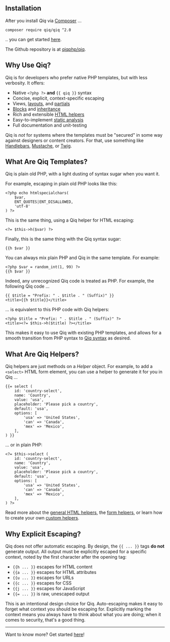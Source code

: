## Installation

After you install _Qiq_ via [Composer](https://getcomposer.org) ...

```
composer require qiq/qiq ^2.0
```

.. you can get started [here](/2.x/intro.html).

The Github repository is at [qiqphp/qiq](https://github.com/qiqphp/qiq).

## Why Use Qiq?

Qiq is for developers who prefer native PHP templates, but with less verbosity.
It offers:

- Native `<?php ?>` **and** `{{ qiq }}` syntax
- Concise, explicit, context-specific escaping
- Views, [layouts](./2.x/layouts.html), and [partials](./2.x/partials.html)
- [Blocks](./2.x/blocks.html) and [inheritance](./2.x/inheritance.html)
- Rich and extensible [HTML helpers](./2.x/helpers/overview.html)
- Easy-to-implement [static analysis](./2.x/static-analysis.html)
- Full documentation and unit-testing

Qiq is *not* for systems where the templates must be "secured" in some way
against designers or content creators. For that, use something like
[Handlebars](https://pecl.php.net/package/handlebars),
[Mustache](https://pecl.php.net/package/mustache),
or [Twig](https://twig.symfony.com/).


## What Are Qiq Templates?

Qiq is plain old PHP, with a light dusting of syntax sugar when you want it.

For example, escaping in plain old PHP looks like this:

```
<?php echo htmlspecialchars(
    $var,
    ENT_QUOTES|ENT_DISALLOWED,
    'utf-8'
) ?>
```

This is the same thing, using a Qiq helper for HTML escaping:

```
<?= $this->h($var) ?>
```

Finally, this is the same thing with the Qiq syntax sugar:

```
{{h $var }}
```

You can always mix plain PHP and Qiq in the same template. For example:

```
<?php $var = random_int(1, 99) ?>
{{h $var }}
```

Indeed, any unrecognized Qiq code is treated as PHP. For example, the following
Qiq code ...

```qiq
{{ $title = "Prefix: " . $title . " (Suffix)" }}
<title>{{h $title}}</title>
```

... is equivalent to this PHP code with Qiq helpers:

```html+php
<?php $title = "Prefix: " . $title . " (Suffix)" ?>
<title><?= $this->h($title) ?></title>
```

This makes it easy to use Qiq with existing PHP templates, and allows for a
smooth transition from PHP syntax to [Qiq syntax](/2.x/syntax.html) as desired.

## What Are Qiq Helpers?

Qiq helpers are just methods on a _Helper_ object. For example, to add a
`<select>` HTML form element, you can use a helper to generate it for you in
Qiq ...

```qiq
{{= select (
    id: 'country-select',
    name: 'Country',
    value: 'usa',
    placeholder: 'Please pick a country',
    default: 'usa',
    options: [
        'usa' => 'United States',
        'can' => 'Canada',
        'mex' => 'Mexico',
    ],
) }}
```

... or in plain PHP:

```
<?= $this->select (
    id: 'country-select',
    name: 'Country',
    value: 'usa',
    placeholder: 'Please pick a country',
    default: 'usa',
    options: [
        'usa' => 'United States',
        'can' => 'Canada',
        'mex' => 'Mexico',
    ],
) ?>
```

Read more about the [general HTML helpers](./2.x/helpers/general.html), the
[form helpers](./2.x/helpers/forms.html), or learn how to create your own
[custom helpers](./2.x/helpers/custom.html).

## Why Explicit Escaping?

Qiq does not offer automatic escaping. By design, the `{{ ... }}` tags **do
not** generate output. All output must be explicitly escaped for a specific
context, noted by the first character after the opening tag:

- `{{h ... }}` escapes for HTML content
- `{{a ... }}` escapes for HTML attributes
- `{{u ... }}` escapes for URLs
- `{{c ... }}` escapes for CSS
- `{{j ... }}` escapes for JavaScript
- `{{= ... }}` is raw, unescaped output

This is an intentional design choice for Qiq. Auto-escaping makes it easy to
forget what context you should be escaping for. Explicitly marking the context
means you always have to think about what you are doing; when it comes to
security, that's a good thing.

* * *

Want to know more? Get started [here](/2.x/intro.html)!
